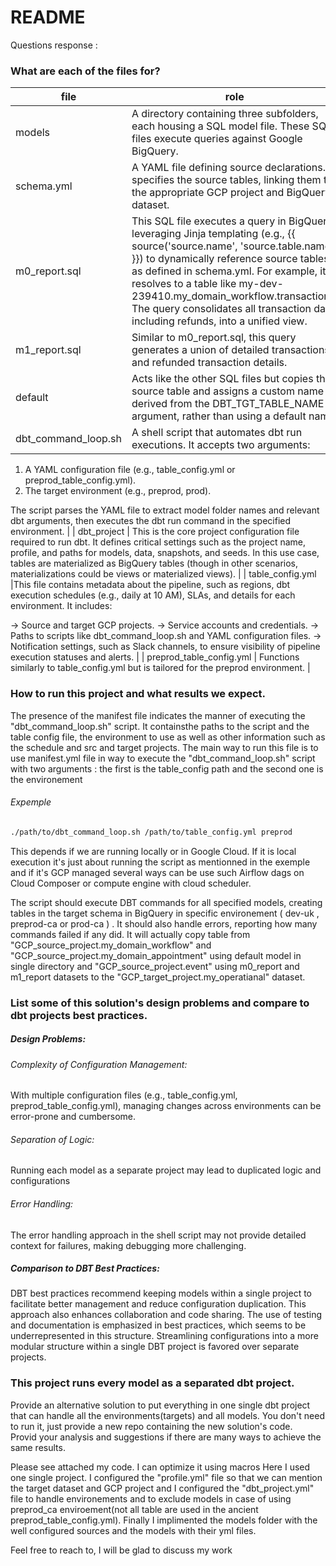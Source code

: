 # README

Questions response : 

### What are each of the files for?

| file | role |
| ------ | ------ |
| models | A directory containing three subfolders, each housing a SQL model file. These SQL files execute queries against Google BigQuery. |
| schema.yml | A YAML file defining source declarations. It specifies the source tables, linking them to the appropriate GCP project and BigQuery dataset.  |
| m0_report.sql | This SQL file executes a query in BigQuery, leveraging Jinja templating (e.g., {{ source('source.name', 'source.table.name') }}) to dynamically reference source tables as defined in schema.yml. For example, it resolves to a table like my-dev-239410.my_domain_workflow.transactions. The query consolidates all transaction data, including refunds, into a unified view.  |
|  m1_report.sql | Similar to m0_report.sql, this query generates a union of detailed transactions and refunded transaction details. |
| default | Acts like the other SQL files but copies the source table and assigns a custom name derived from the DBT_TGT_TABLE_NAME argument, rather than using a default name. |
| dbt_command_loop.sh | A shell script that automates dbt run executions. It accepts two arguments:

1. A YAML configuration file (e.g., table_config.yml or preprod_table_config.yml).
2. The target environment (e.g., preprod, prod).
   
The script parses the YAML file to extract model folder names and relevant dbt arguments, then executes the dbt run command in the specified environment. |
| dbt_project | This is the core project configuration file required to run dbt. It defines critical settings such as the project name, profile, and paths for models, data, snapshots, and seeds. In this use case, tables are materialized as BigQuery tables (though in other scenarios, materializations could be views or materialized views). |
| table_config.yml |This file contains metadata about the pipeline, such as regions, dbt execution schedules (e.g., daily at 10 AM), SLAs, and details for each environment. It includes:

-> Source and target GCP projects.
-> Service accounts and credentials.
-> Paths to scripts like dbt_command_loop.sh and YAML configuration files.
-> Notification settings, such as Slack channels, to ensure visibility of pipeline execution statuses and alerts. |
| preprod_table_config.yml | Functions similarly to table_config.yml but is tailored for the preprod environment. |
### How to run this project and what results we expect.


The presence of the manifest file indicates the manner of executing the "dbt_command_loop.sh" script. It containsthe paths to the script and the table config file, the environment to use as well as other information such as the schedule and src and target projects.
The main way to run this file is to use manifest.yml file in way to execute the "dbt_command_loop.sh" script with two arguments : the first is the table_config path and the second one is the environement 
###### Expemple
```sh
./path/to/dbt_command_loop.sh /path/to/table_config.yml preprod
```
This depends if we are running locally or in Google Cloud. If it is local execution it's just about running the script as mentionned in the exemple and if it's GCP managed several ways can be use such Airflow dags on Cloud Composer or compute engine with cloud scheduler.

The script should execute DBT commands for all specified models, creating tables in the target schema in BigQuery in specific environement ( dev-uk , preprod-ca or prod-ca ) . It should also handle errors, reporting how many commands failed if any did. 
It will actually copy table from "GCP_source_project.my_domain_workflow" and "GCP_source_project.my_domain_appointment" using default model in single directory and "GCP_source_project.event" using m0_report and m1_report datasets to the "GCP_target_project.my_operatianal" dataset.

### List some of this solution's design problems and compare to dbt projects best practices.
##### Design Problems:
###### Complexity of Configuration Management:
With multiple configuration files (e.g., table_config.yml, preprod_table_config.yml), managing changes across environments can be error-prone and cumbersome.
###### Separation of Logic:
Running each model as a separate project may lead to duplicated logic and configurations
###### Error Handling: 
The error handling approach in the shell script may not provide detailed context for failures, making debugging more challenging.

##### Comparison to DBT Best Practices:

 DBT best practices recommend keeping models within a single project to facilitate better management and reduce configuration duplication. This approach also enhances collaboration and code sharing.
The use of testing and documentation is emphasized in best practices, which seems to be underrepresented in this structure.
Streamlining configurations into a more modular structure within a single DBT project is favored over separate projects.

### This project runs every model as a separated dbt project.  
Provide an alternative solution to put everything in one single dbt project that can handle all the environments(targets) and all models.
You don't need to run it, just provide a new repo containing the new solution's code.  
Provid your analysis and suggestions if there are many ways to achieve the same results.

Please see attached my code. I can optimize it using macros
Here I used one single project. I configured the "profile.yml" file so that we can mention the target dataset and GCP project and I configured the "dbt_project.yml" file to handle environements and to exclude models in case of using preprod_ca enviroement(not all table are used in the ancient preprod_table_config.yml). 
Finally I implimented the models folder with the well configured sources and the models with their yml files. 


Feel free to reach to, I will be glad to discuss my work
